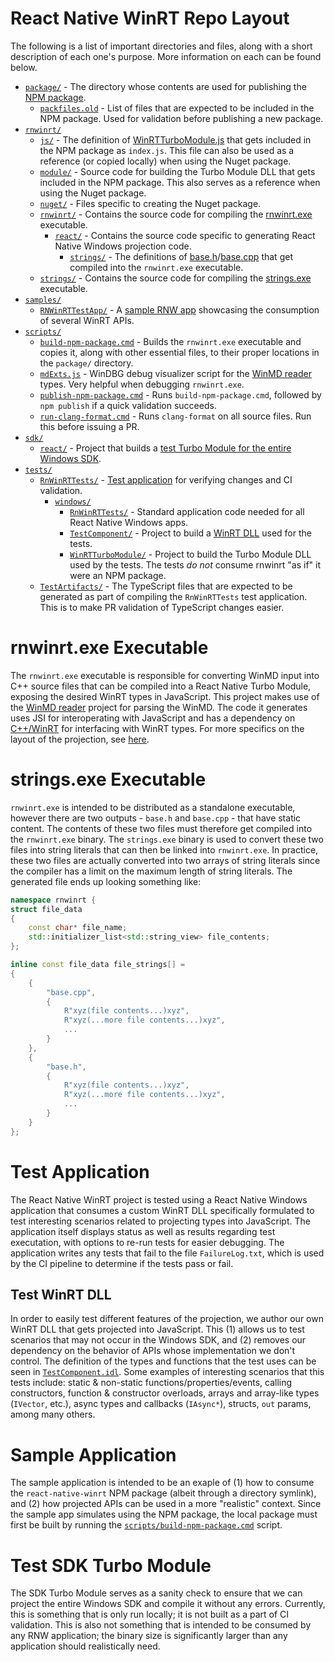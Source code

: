 
# React Native WinRT Repo Layout

The following is a list of important directories and files, along with a short description of each one's purpose.
More information on each can be found below.

* [`package/`](../../package) - The directory whose contents are used for publishing the [NPM package](./releases.md#publishing-on-npm).
  * [`packfiles.old`](../../package/packfiles.old) - List of files that are expected to be included in the NPM package. Used for validation before publishing a new package.
* [`rnwinrt/`](../../rnwinrt)
  * [`js/`](../../rnwinrt/js) - The definition of [WinRTTurboModule.js](../../rnwinrt/js/WinRTTurboModule.js) that gets included in the NPM package as `index.js`. This file can also be used as a reference (or copied locally) when using the Nuget package.
  * [`module/`](../../rnwinrt/module) - Source code for building the Turbo Module DLL that gets included in the NPM package. This also serves as a reference when using the Nuget package.
  * [`nuget/`](../../rnwinrt/nuget) - Files specific to creating the Nuget package.
  * [`rnwinrt/`](../../rnwinrt/rnwinrt) - Contains the source code for compiling the [rnwinrt.exe](#rnwinrtexe-executable) executable.
    * [`react/`](../../rnwinrt/rnwinrt/react) - Contains the source code specific to generating React Native Windows projection code.
      * [`strings/`](../../rnwinrt/rnwinrt/react/strings) - The definitions of [base.h](../../rnwinrt/rnwinrt/react/strings/base.h)/[base.cpp](../../rnwinrt/rnwinrt/react/strings/base.cpp) that get compiled into the `rnwinrt.exe` executable.
  * [`strings/`](../../rnwinrt/strings) - Contains the source code for compiling the [strings.exe](#stringsexe-executable) executable.
* [`samples/`](../../samples)
  * [`RNWinRTTestApp/`](../../samples/RNWinRTTestApp) - A [sample RNW app](#sample-application) showcasing the consumption of several WinRT APIs.
* [`scripts/`](../../scripts)
  * [`build-npm-package.cmd`](../../scripts/build-npm-package.cmd) - Builds the `rnwinrt.exe` executable and copies it, along with other essential files, to their proper locations in the `package/` directory.
  * [`mdExts.js`](../../scripts/mdExts.js) - WinDBG debug visualizer script for the [WinMD reader](https://github.com/microsoft/winmd) types. Very helpful when debugging `rnwinrt.exe`.
  * [`publish-npm-package.cmd`](../../scripts/publish-npm-package.cmd) - Runs `build-npm-package.cmd`, followed by `npm publish` if a quick validation succeeds.
  * [`run-clang-format.cmd`](../../scripts/run-clang-format.cmd) - Runs `clang-format` on all source files. Run this before issuing a PR.
* [`sdk/`](../../sdk)
  * [`react/`](../../sdk/react) - Project that builds a [test Turbo Module for the entire Windows SDK](#test-sdk-turbo-module).
* [`tests/`](../../tests)
  * [`RnWinRTTests/`](../../tests/RnWinRTTests) - [Test application](#test-application) for verifying changes and CI validation.
    * [`windows/`](../../tests/RnWinRTTests/windows)
      * [`RnWinRTTests/`](../../tests/RnWinRTTests/windows/RnWinRTTests) - Standard application code needed for all React Native Windows apps.
      * [`TestComponent/`](../../tests/RnWinRTTests/windows/TestComponent) - Project to build a [WinRT DLL](#test-winrt-dll) used for the tests.
      * [`WinRTTurboModule/`](../../tests/RnWinRTTests/windows/WinRTTurboModule) - Project to build the Turbo Module DLL used by the tests. The tests _do not_ consume rnwinrt "as if" it were an NPM package.
  * [`TestArtifacts/`](../../tests/TestArtifacts) - The TypeScript files that are expected to be generated as part of compiling the `RnWinRTTests` test application. This is to make PR validation of TypeScript changes easier.

# rnwinrt.exe Executable
The `rnwinrt.exe` executable is responsible for converting WinMD input into C++ source files that can be compiled into a React Native Turbo Module, exposing the desired WinRT types in JavaScript.
This project makes use of the [WinMD reader](https://github.com/microsoft/winmd) project for parsing the WinMD.
The code it generates uses JSI for interoperating with JavaScript and has a dependency on [C++/WinRT](https://github.com/microsoft/winmd) for interfacing with WinRT types.
For more specifics on the layout of the projection, see [here](projection.md).

# strings.exe Executable
`rnwinrt.exe` is intended to be distributed as a standalone executable, however there are two outputs - `base.h` and `base.cpp` - that have static content.
The contents of these two files must therefore get compiled into the `rnwinrt.exe` binary.
The `strings.exe` binary is used to convert these two files into string literals that can then be linked into `rnwinrt.exe`.
In practice, these two files are actually converted into two arrays of string literals since the compiler has a limit on the maximum length of string literals.
The generated file ends up looking something like:
```c++
namespace rnwinrt {
struct file_data
{
    const char* file_name;
    std::initializer_list<std::string_view> file_contents;
};

inline const file_data file_strings[] =
{
    {
        "base.cpp",
        {
            R"xyz(file contents...)xyz",
            R"xyz(...more file contents...)xyz",
            ...
        }
    },
    {
        "base.h",
        {
            R"xyz(file contents...)xyz",
            R"xyz(...more file contents...)xyz",
            ...
        }
    }
};
```

# Test Application
The React Native WinRT project is tested using a React Native Windows application that consumes a custom WinRT DLL specifically formulated to test interesting scenarios related to projecting types into JavaScript.
The application itself displays status as well as results regarding test executation, with options to re-run tests for easier debugging.
The application writes any tests that fail to the file `FailureLog.txt`, which is used by the CI pipeline to determine if the tests pass or fail.

## Test WinRT DLL
In order to easily test different features of the projection, we author our own WinRT DLL that gets projected into JavaScript.
This (1) allows us to test scenarios that may not occur in the Windows SDK, and (2) removes our dependency on the behavior of APIs whose implementation we don't control.
The definition of the types and functions that the test uses can be seen in [`TestComponent.idl`](../../tests/RnWinRTTests/windows/TestComponent/TestComponent.idl).
Some examples of interesting scenarios that this tests include: static & non-static functions/properties/events, calling constructors, function & constructor overloads, arrays and array-like types (`IVector`, etc.), async types and callbacks (`IAsync*`), structs, `out` params, among many others.

# Sample Application
The sample application is intended to be an exaple of (1) how to consume the `react-native-winrt` NPM package (albeit through a directory symlink), and (2) how projected APIs can be used in a more "realistic" context.
Since the sample app simulates using the NPM package, the local package must first be built by running the [`scripts/build-npm-package.cmd`](../../scripts/build-npm-package.cmd) script.

# Test SDK Turbo Module
The SDK Turbo Module serves as a sanity check to ensure that we can project the entire Windows SDK and compile it without any errors.
Currently, this is something that is only run locally; it is not built as a part of CI validation.
This is also not something that is intended to be consumed by any RNW application; the binary size is significantly larger than any application should realistically need.
